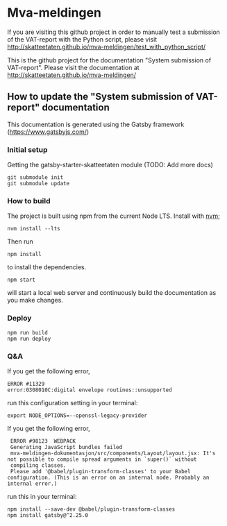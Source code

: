 # Mva-meldingen

If you are visiting this github project in order to manually test a submission of the VAT-report with the Python script,
please visit http://skatteetaten.github.io/mva-meldingen/test_with_python_script/

This is the github project for the documentation "System submission of VAT-report".
Please visit the documentation at http://skatteetaten.github.io/mva-meldingen/

## How to update the "System submission of VAT-report" documentation

This documentation is generated using the Gatsby framework (https://www.gatsbyjs.com/)

### Initial setup

Getting the gatsby-starter-skatteetaten module (TODO: Add more docs)

    git submodule init
    git submodule update

### How to build

The project is built using npm from the current Node LTS. Install with [nvm](https://github.com/creationix/nvm);

    nvm install --lts

Then run

    npm install

to install the dependencies.

    npm start

will start a local web server and continuously build the documentation as you make changes.

### Deploy

    npm run build
    npm run deploy

### Q&A

If you get the following error,

    ERROR #11329
    error:0308010C:digital envelope routines::unsupported

run this configuration setting in your terminal:

    export NODE_OPTIONS=--openssl-legacy-provider

If you get the following error,

     ERROR #98123  WEBPACK
     Generating JavaScript bundles failed
     mva-meldingen-dokumentasjon/src/components/Layout/layout.jsx: It's not possible to compile spread arguments in `super()` without
     compiling classes.
     Please add '@babel/plugin-transform-classes' to your Babel configuration. (This is an error on an internal node. Probably an internal error.)

run this in your terminal:

    npm install --save-dev @babel/plugin-transform-classes
    npm install gatsby@^2.25.0

